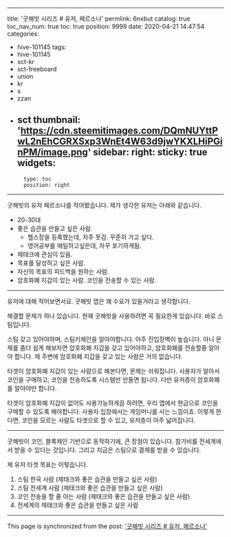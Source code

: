 
---
title: '굿해빗 시리즈 # 유저, 페르소나'
permlink: 6nxbut
catalog: true
toc_nav_num: true
toc: true
position: 9999
date: 2020-04-21 14:47:54
categories:
- hive-101145
tags:
- hive-101145
- sct-kr
- sct-freeboard
- union
- kr
- s
- zzan
- sct
thumbnail: 'https://cdn.steemitimages.com/DQmNUYttPwL2nEhCGRXSxp3WnEt4W63d9jwYKXLHiPGinPM/image.png'
sidebar:
    right:
        sticky: true
widgets:
    -
        type: toc
        position: right
---


굿해빗의 유저 페르소나를 적어봤습니다.
제가 생각한 유저는 아래와 같습니다.

* 20-30대
* 좋은 습관을 만들고 싶은 사람.
    * 헬스장을 등록했는데, 자주 못감. 꾸준히 가고 싶다.
    * 영어공부를 매일하고싶은데, 자꾸 포기하게됨.
* 제태크에 관심이 있음.
* 목표를 달성하고 싶은 사람. 
* 자신의 목표의 피드백을 원하는 사람.
* 암호화폐 지갑이 있는 사람. 코인을 전송할 수 있는 사람.

---

유저에 대해 적어보면서요. 굿해빗 앱은 꽤 수요가 있을거라고 생각합니다. 

해결할 문제가 하나 있습니다. 현재 굿해빗을 사용하려면 꼭 필요한게 있습니다. 바로 스팀입니다. 

스팀 갖고 있어야하며, 스팀키체인을 알아야합니다. 아주 진입장벽이 높습니다.  아니 문제를 좀더 쉽게 해보자면 암호화폐 지갑을 갖고 있어야하고, 암호화폐를 전송할줄 알아야 합니다.  제 주변에 암호화폐 지갑을 갖고 있는 사람은 거의 없습니다. 

타겟이 암호화폐 지갑이 있는 사람으로 해본다면, 문제는 쉬워집니다. 사용자가 알아서 코인을 구매하고, 코인을 전송하도록 시스템만 만들면 됩니다. 다만 유저층이 암호화폐를 알아야만 합니다.

타겟이 암호화폐 지갑이 없어도 사용가능하게끔 하려면, 우리 앱에서 현금으로 코인을 구매할 수 있도록 해야합니다. 사용자 입장에서는 게임머니를 사는 느낌이죠. 이렇게 한다면, 코인을 모르는 사람도 타겟으로 할 수 있고,  유저층이 아주 넓어집니다.

---


굿해빗이 코인, 블록체인 기반으로 동작하기에, 큰 장점이 있습니다. 참가비를 전세계에서 받을 수 있다는 것입니다. 그리고 지금은 스팀으로 결제를 받을 수 있습니다.

제 유저 타겟 목표는 이렇습니다. 

1. 스팀 한국 사람  (제태크와 좋은 습관을 만들고 싶은 사람)
2. 스팀 전세계 사람  (제태크와 좋은 습관을 만들고 싶은 사람)
3. 코인 전송을 할 줄 아는 사람 (제태크와 좋은 습관을 만들고 싶은 사람)
4. 전세계의 제태크와 좋은 습관을 만들고 싶은 사람

- - -

This page is synchronized from the post: ['굿해빗 시리즈 # 유저, 페르소나'](https://steemit.com/@jacobyu/6nxbut)
